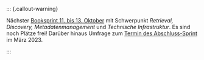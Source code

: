::: {.callout-warning}

Nächster [Booksprint 11. bis 13. Oktober](https://www.th-wildau.de/hochschule/zentrale-einrichtungen/hochschulbibliothek/ueber-die-bibliothek/projekte/book-sprint/) mit Schwerpunkt *Retrieval, Discovery, Metadatenmanagement* und *Technische Infrastruktur*. Es sind noch Plätze frei! Darüber hinaus Umfrage zum [Termin des Abschluss-Sprint](https://terminplaner4.dfn.de/DfXM32p3Bb5sskTs) im März 2023.

:::
